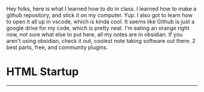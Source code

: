 Hey folks, here is what I learned how to do in class. I learned how to make a github repository, and stick it on my computer. Yup. I also got to learn how to open it all up in vscode, which is kinda cool. It seems like GIthub is just a google drive for my code, which is pretty neat. I'm eating an orange right now, not sure what else to put here, all my notes are in obsidian. If you aren't using obsidian, check it out, coolest note taking software out there. 2 best parts, free, and community plugins.

# HTML Startup
___
